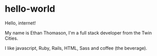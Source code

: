 # hello-world

Hello, internet!

My name is Ethan Thomason, I'm a full stack developer from the Twin Cities.

I like javascript, Ruby, Rails, HTML, Sass and coffee (the beverage).
